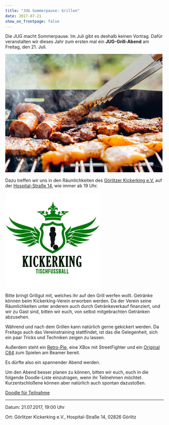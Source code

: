 ```yaml
---
title: "JUG Sommerpause: Grillen"
date: 2017-07-21
show_on_frontpage: false
---
```


Die JUG macht Sommerpause. Im Juli gibt es deshalb keinen Vortrag. Dafür veranstalten wir dieses Jahr zum ersten mal ein
**JUG-Grill-Abend** am Freitag, den 21. Juli.

<img style="width:500px" alt="grillen" src="../images/grillen.jpg"/>

Dazu treffen wir uns in den Räumlichkeiten des [Görlitzer Kickerking e.V.](http://www.gr-kickerking.de/) auf der
[Hospital-Straße 14](https://goo.gl/maps/jx11ctvt5EN2), wie immer ab 19 Uhr.

<img style="width:300px" alt="kickerking logo" src="../images/kickerking_logo.jpg"/>

Bitte bringt Grillgut mit, welches ihr auf den Grill werfen wollt. Getränke können beim Kickerking-Verein erworben
werden. Da der Verein seine Räumlichkeiten unter anderem auch durch Getränkeverkauf finanziert, und wir zu Gast sind,
bitten wir euch, von selbst mitgebrachten Getränken abzusehen.

Während und nach dem Grillen kann natürlich gerne gekickert werden. Da Freitags auch das Vereinstraining stattfindet,
ist das die Gelegenheit, sich ein paar Tricks und Techniken zeigen zu lassen.

Außerdem steht ein [Retro-Pie](https://retropie.org.uk/), eine XBox mit StreetFighter und ein
[Original C64](https://de.wikipedia.org/wiki/Commodore_64) zum Spielen am Beamer bereit.

Es dürfte also ein spannender Abend werden.

Um den Abend besser planen zu können, bitten wir euch, euch in die folgende Doodle-Liste einzutragen, wenn ihr
Teilnehmen möchtet. Kurzentschloßene können aber natürlich auch spontan dazustoßen.

[Doodle für Teilnahme](https://doodle.com/poll/cd8zwgdragxbhf5h)

---

Datum: 21.07.2017, 19:00 Uhr

Ort: Görlitzer Kickerking e.V., Hospital-Straße 14, 02826 Görlitz
